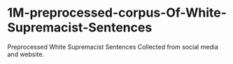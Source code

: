 # 1M-preprocessed-corpus-Of-White-Supremacist-Sentences
Preprocessed White Supremacist Sentences Collected from social media and website.
